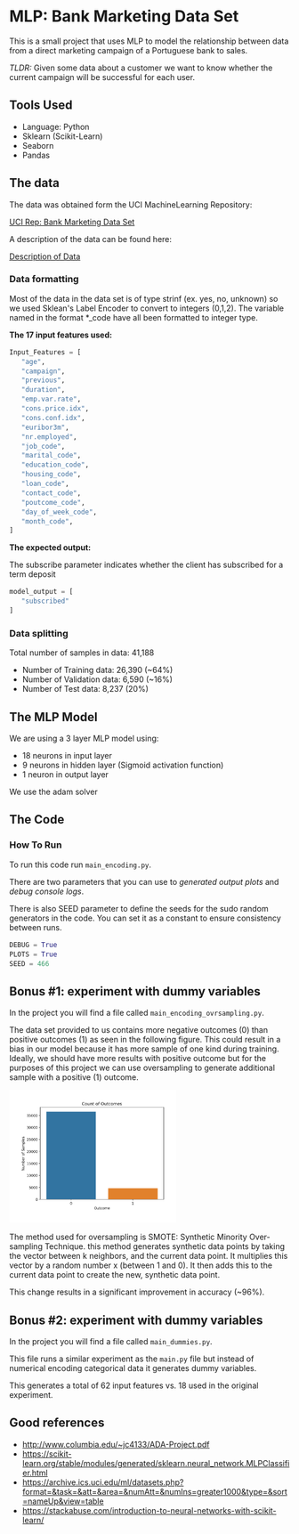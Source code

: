 # MLP: Bank Marketing Data Set
This is a small project that uses MLP to model the relationship between data from a direct marketing campaign
of a Portuguese bank to sales.

*TLDR:* Given some data about a customer we want to know whether the current campaign will be successful for each user.

## Tools Used
* Language: Python
* Sklearn (Scikit-Learn)
* Seaborn
* Pandas

## The data

The data was obtained form the UCI MachineLearning Repository:

[UCI Rep: Bank Marketing Data Set](https://archive.ics.uci.edu/ml/datasets/bank+marketing)
 
 A description of the data can be found here:
 
 [Description of Data](https://www2.1010data.com/documentationcenter/beta/Tutorials/MachineLearningExamples/BankMarketingDataSet.html)
 
 
 ### Data formatting
 
 Most of the data in the data set is of type strinf (ex. yes, no, unknown) so we used Sklean's Label Encoder to convert
 to integers (0,1,2). The variable named in the format *_code have all been formatted to integer type.
 
 **The 17 input features used:**
 
 ```python
Input_Features = [
    "age",
    "campaign",
    "previous",
    "duration",
    "emp.var.rate",
    "cons.price.idx",
    "cons.conf.idx",
    "euribor3m",
    "nr.employed",
    "job_code",
    "marital_code",
    "education_code",
    "housing_code",
    "loan_code",
    "contact_code",
    "poutcome_code",
    "day_of_week_code",
    "month_code",
]
```

 **The expected output:**
 
The subscribe parameter indicates whether the client has subscribed for a term deposit
 ```python
model_output = [
    "subscribed"
]
```

### Data splitting
Total number of samples in data: 41,188
* Number of Training data: 26,390 (~64%)
* Number of Validation data: 6,590 (~16%)
* Number of Test data: 8,237 (20%)

## The MLP Model
We are using a 3 layer MLP model using:
* 18 neurons in input layer
* 9 neurons in hidden layer (Sigmoid activation function)
* 1 neuron in output layer

We use the adam solver 

## The Code

### How To Run
To run this code run `main_encoding.py`.

There are two parameters that you can use to *generated output plots* and *debug console logs*.

There is also SEED parameter to define the seeds for the sudo random generators in the code. You can set it as a 
constant to ensure consistency between runs.
 ```python
DEBUG = True
PLOTS = True
SEED = 466
```
## Bonus #1: experiment with dummy variables

In the project you will find a file called `main_encoding_ovrsampling.py`.

The data set provided to us contains more negative outcomes (0) than positive outcomes (1) as seen in the following figure.
This could result in a bias in our model because it has more sample of one kind during training. Ideally, we should have 
more results with positive outcome but for the purposes of this project we can use oversampling to generate additional sample 
with a positive (1) outcome.

<img src="/output/wth_encoding_ovrsampling/Count_Outcomes_orig.png" width="300px">

The method used for oversampling is SMOTE: Synthetic Minority Over-sampling Technique. this method generates synthetic 
data points by taking the vector between k neighbors, and the current data point. It multiplies this vector by a random 
number x (between 1 and 0). It then adds this to the current data point to create the new, synthetic data point.

This change results in a significant improvement in accuracy (~96%).

## Bonus #2: experiment with dummy variables

In the project you will find a file called `main_dummies.py`.

This file runs a similar experiment as the `main.py` file but instead of numerical encoding categorical data it generates
dummy variables.

This generates a total of 62 input features vs. 18 used in the original experiment.




## Good references
* <http://www.columbia.edu/~jc4133/ADA-Project.pdf>
* <https://scikit-learn.org/stable/modules/generated/sklearn.neural_network.MLPClassifier.html>
* <https://archive.ics.uci.edu/ml/datasets.php?format=&task=&att=&area=&numAtt=&numIns=greater1000&type=&sort=nameUp&view=table>
* <https://stackabuse.com/introduction-to-neural-networks-with-scikit-learn/>